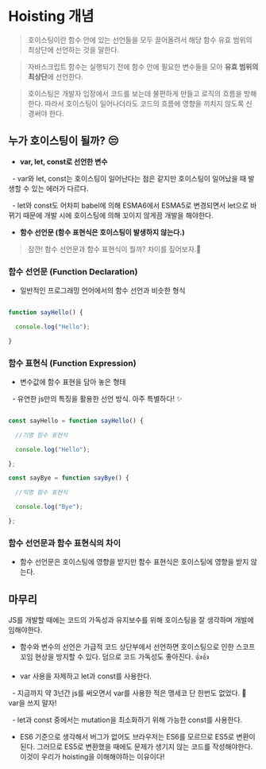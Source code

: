 # Hoisting 개념

  

> 호이스팅이란 함수 안에 있는 선언들을 모두 끌어올려서 해당 함수 유효 범위의 최상단에 선언하는 것을 말한다.

> 자바스크립트 함수는 실행되기 전에 함수 안에 필요한 변수들을 모아 <strong>유효 범위의 최상단</strong>에 선언한다.

> 호이스팅은 개발자 입장에서 코드를 보는데 불편하게 만들고 로직의 흐름을 방해한다. 따라서 호이스팅이 일어나더라도 코드의 흐름에 영향을 끼치지 않도록 신경써야 한다.

  

## 누가 호이스팅이 될까? 😒

  

- <strong>var, let, const로 선언한 변수</strong>

  - var와 let, const는 호이스팅이 일어난다는 점은 같지만 호이스팅이 일어났을 때 발생할 수 있는 에러가 다르다.

  - let와 const도 어차피 babel에 의해 ESMA6에서 ESMA5로 변경되면서 let으로 바뀌기 때문에 개발 시에 호이스팅에 의해 꼬이지 않게끔 개발을 해야한다.

- <strong>함수 선언문 (함수 표현식은 호이스팅이 발생하지 않는다.)</strong>

  

> 잠깐! 함수 선언문과 함수 표현식이 뭘까? 차이를 짚어보자.🤔

  

### 함수 선언문 (Function Declaration)

  

- 일반적인 프로그래밍 언어에서의 함수 선언과 비슷한 형식

  

```javascript

function sayHello() {

  console.log("Hello");

}

```

  

### 함수 표현식 (Function Expression)

  

- 변수값에 함수 표현을 담아 놓은 형태

  - 유연한 js만의 특징을 활용한 선언 방식. 아주 특별하다! ✨

  

```javascript

const sayHello = function sayHello() {

  //기명 함수 표현식

  console.log("Hello");

};

const sayBye = function sayBye() {

  //익명 함수 표현식

  console.log("Bye");

};

```

  

### 함수 선언문과 함수 표현식의 차이

  

- 함수 선언문은 호이스팅에 영향을 받지만 함수 표현식은 호이스팅에 영향을 받지 않는다.

  

## 마무리

  

JS를 개발할 때에는 코드의 가독성과 유지보수를 위해 호이스팅을 잘 생각하며 개발에 임해야한다.

  

- 함수와 변수의 선언은 가급적 코드 상단부에서 선언하면 호이스팅으로 인한 스코프 꼬임 현상을 방지할 수 있다. 덤으로 코드 가독성도 좋아진다. 👍👍

- var 사용을 자제하고 let과 const를 사용한다.

  - 지금까지 약 3넌간 js를 써오면서 var를 사용한 적은 맹세코 단 한번도 없었다. 🤔 var을 쓰지 말자!

  - let과 const 중에서는 mutation을 최소화하기 위해 가능한 const를 사용한다.

- ES6 기준으로 생각해서 버그가 없어도 브라우저는 ES6를 모르므로 ES5로 변환이 된다. 그러므로 ES5로 변환했을 때에도 문제가 생기지 않는 코드를 작성해야한다. 이것이 우리가 hoisting을 이해해야하는 이유이다!